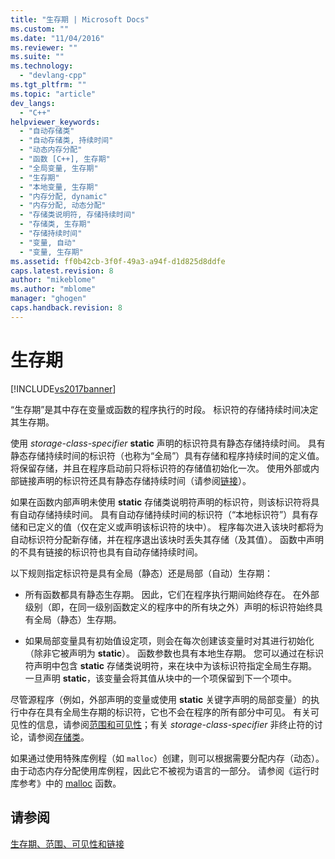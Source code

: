 ```yaml
---
title: "生存期 | Microsoft Docs"
ms.custom: ""
ms.date: "11/04/2016"
ms.reviewer: ""
ms.suite: ""
ms.technology: 
  - "devlang-cpp"
ms.tgt_pltfrm: ""
ms.topic: "article"
dev_langs: 
  - "C++"
helpviewer_keywords: 
  - "自动存储类"
  - "自动存储类, 持续时间"
  - "动态内存分配"
  - "函数 [C++], 生存期"
  - "全局变量, 生存期"
  - "生存期"
  - "本地变量, 生存期"
  - "内存分配, dynamic"
  - "内存分配, 动态分配"
  - "存储类说明符, 存储持续时间"
  - "存储类, 生存期"
  - "存储持续时间"
  - "变量, 自动"
  - "变量, 生存期"
ms.assetid: ff0b42cb-3f0f-49a3-a94f-d1d825d8ddfe
caps.latest.revision: 8
author: "mikeblome"
ms.author: "mblome"
manager: "ghogen"
caps.handback.revision: 8
---
```

# 生存期
[!INCLUDE[vs2017banner](../assembler/inline/includes/vs2017banner.md)]

“生存期”是其中存在变量或函数的程序执行的时段。  标识符的存储持续时间决定其生存期。  
  
 使用 *storage\-class\-specifier* **static** 声明的标识符具有静态存储持续时间。  具有静态存储持续时间的标识符（也称为“全局”）具有存储和程序持续时间的定义值。  将保留存储，并且在程序启动前只将标识符的存储值初始化一次。  使用外部或内部链接声明的标识符还具有静态存储持续时间（请参阅[链接](../c-language/linkage.md)）。  
  
 如果在函数内部声明未使用 **static** 存储类说明符声明的标识符，则该标识符将具有自动存储持续时间。  具有自动存储持续时间的标识符（“本地标识符”）具有存储和已定义的值（仅在定义或声明该标识符的块中）。  程序每次进入该块时都将为自动标识符分配新存储，并在程序退出该块时丢失其存储（及其值）。  函数中声明的不具有链接的标识符也具有自动存储持续时间。  
  
 以下规则指定标识符是具有全局（静态）还是局部（自动）生存期：  
  
-   所有函数都具有静态生存期。  因此，它们在程序执行期间始终存在。  在外部级别（即，在同一级别函数定义的程序中的所有块之外）声明的标识符始终具有全局（静态）生存期。  
  
-   如果局部变量具有初始值设定项，则会在每次创建该变量时对其进行初始化（除非它被声明为 **static**）。  函数参数也具有本地生存期。  您可以通过在标识符声明中包含 **static** 存储类说明符，来在块中为该标识符指定全局生存期。  一旦声明 **static**，该变量会将其值从块中的一个项保留到下一个项中。  
  
 尽管源程序（例如，外部声明的变量或使用 **static** 关键字声明的局部变量）的执行中存在具有全局生存期的标识符，它也不会在程序的所有部分中可见。  有关可见性的信息，请参阅[范围和可见性](../c-language/scope-and-visibility.md)；有关 *storage\-class\-specifier* 非终止符的讨论，请参阅[存储类](../c-language/c-storage-classes.md)。  
  
 如果通过使用特殊库例程（如 `malloc`）创建，则可以根据需要分配内存（动态）。  由于动态内存分配使用库例程，因此它不被视为语言的一部分。  请参阅《运行时库参考》中的 [malloc](../c-runtime-library/reference/malloc.md) 函数。  
  
## 请参阅  
 [生存期、范围、可见性和链接](../c-language/lifetime-scope-visibility-and-linkage.md)